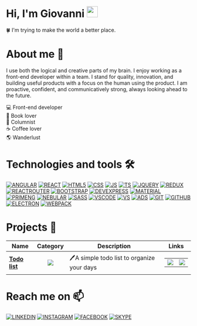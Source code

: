  #  **Hi, I'm Giovanni <img src="https://raw.githubusercontent.com/aemmadi/aemmadi/master/wave.gif" width="30px">**
  :four_leaf_clover: I'm trying to make the world a better place. </br>

# **About me :bear:**
I use both the logical and creative parts of my brain. I enjoy working as a front-end developer within a team. I stand for quality, innovation, and building useful products with a focus on the human using the product. I am proactive, confident, and communicatively strong, always looking ahead to the future.


:computer: Front-end developer </br>
:book: Book lover  </br>
:pencil: Columnist </br>
:coffee: Coffee lover </br>
:earth_americas: Wanderlust  </br>



# **Technologies and tools** 🛠️

[![ANGULAR](https://img.shields.io/badge/-Angular-informational?style=for-the-badge&logo=angular&logoColor=white&color=dd0031)](https://angular.io/docs)
[![REACT](https://img.shields.io/badge/-React-informational?style=for-the-badge&logo=react&logoColor=white&color=00aced)](https://it.reactjs.org/docs/getting-started.html)
[![HTML5](https://img.shields.io/badge/-Html5-informational?style=for-the-badge&logo=html5&logoColor=white&color=e34f26)](https://dev.w3.org/html5/html-author/)
[![CSS](https://img.shields.io/badge/-Css3-informational?style=for-the-badge&logo=CSS3&logoColor=white&color=1572B6)](https://www.w3.org/Style/CSS/Overview.en.html)
[![JS](https://img.shields.io/badge/-Javascript-informational?style=for-the-badge&logo=javascript&logoColor=white&color=f7df1e)](https://developer.mozilla.org/it/docs/Web/JavaScript)
[![TS](https://img.shields.io/badge/-Typescript-informational?style=for-the-badge&logo=typescript&logoColor=white&color=3178c6)](https://www.typescriptlang.org/docs/)
[![JQUERY](https://img.shields.io/badge/-JQuery-informational?style=for-the-badge&logo=jquery&logoColor=white&color=0769ad)](https://jquery.com/)
[![REDUX](https://img.shields.io/badge/-Redux-informational?style=for-the-badge&logo=redux&logoColor=white&color=764abc)](https://redux.js.org/)
[![REACTROUTER](https://img.shields.io/badge/-REACT%20ROUTER-informational?style=for-the-badge&logo=react-router&logoColor=white&color=ca4245)](https://reactrouter.com/)
[![BOOTSTRAP](https://img.shields.io/badge/-Bootstrap-informational?style=for-the-badge&logo=bootstrap&logoColor=white&color=7952b3)](https://getbootstrap.com/docs/4.1/getting-started/introduction/)
[![DEVEXPRESS](https://img.shields.io/badge/-Devexpress-informational?style=for-the-badge&logo=devexpress&logoColor=white&color=ff7200)](https://www.devexpress.com/)
[![MATERIAL](https://img.shields.io/badge/-Material-informational?style=for-the-badge&logo=material-design&logoColor=white&color=757575)](https://material.io/design)
[![PRIMENG](https://img.shields.io/badge/-PrimeNG-informational?style=for-the-badge&logo=prime-ng&logoColor=white&color=007ad9)](https://www.primefaces.org/primeng/showcase/#/)
[![NEBULAR](https://img.shields.io/badge/-Nebular-informational?style=for-the-badge&logo=nebular&logoColor=white&color=00bcd4)](https://akveo.com/nebular/docs/guid/getting-started/overview)
[![SASS](https://img.shields.io/badge/-Sass-informational?style=for-the-badge&logo=sass&logoColor=white&color=cc6699)](https://sass-lang.com/)
[![VSCODE](https://img.shields.io/badge/-VS%20Code-informational?style=for-the-badge&logo=visual-studio-code&logoColor=white&color=007acc)](https://code.visualstudio.com/)
[![VS](https://img.shields.io/badge/-Visual%20Studio-informational?style=for-the-badge&logo=visual-studio&logoColor=white&color=5c2d91)](https://visualstudio.microsoft.com/it/)
[![ADS](https://img.shields.io/badge/-Azure%20DevOps-informational?style=for-the-badge&logo=azure-devops&logoColor=white&color=0078d7)](https://azure.microsoft.com/it-it/services/devops/server/)
[![GIT](https://img.shields.io/badge/-Git-informational?style=for-the-badge&logo=git&logoColor=white&color=f05032)](https://git-scm.com/doc)
[![GITHUB](https://img.shields.io/badge/-GitHub-informational?style=for-the-badge&logo=github&logoColor=white&color=181717)](https://github.com/)
[![ELECTRON](https://img.shields.io/badge/-Electron-informational?style=for-the-badge&logo=electron&logoColor=white&color=47848f)](https://www.electronjs.org/)
[![WEBPACK](https://img.shields.io/badge/-Webpack-informational?style=for-the-badge&logo=webpack&logoColor=white&color=00aced)](https://webpack.js.org/)


# **Projects** 🚀

| Name | Category | Description | Links |
| --- | :---: | --- | --- |
| <a href="https://simple-angular-todo-list.vercel.app/"><b>Todo list</b></a> | [![](https://img.shields.io/badge/📝-%20App-informational?style=flat&logoColor=white&color=3498db)]() | 🖊️A simple todo list to organize your days | <table><tr><td>  [![](https://img.shields.io/badge/--informational?style=flat&logo=github&logoColor=black&color=white)](https://github.com/berserker95/simple-angular-todo-list) </td><td> [![](https://img.shields.io/badge/-🌎-informational?style=flat&logoColor=black&color=white)](https://simple-angular-todo-list.vercel.app/)  </td></tr></table>

# **Reach me on** 📫
[![LINKEDIN](https://img.shields.io/badge/-Linkedin-informational?style=for-the-badge&logo=linkedin&logoColor=white&color=0a66c2)](https://www.linkedin.com/in/giovanni-albano-14a2a0194/)
[![INSTAGRAM](https://img.shields.io/badge/-Instagram-informational?style=for-the-badge&logo=instagram&logoColor=white&color=e4405f)](https://www.instagram.com/ber_serker95/)
[![FACEBOOK](https://img.shields.io/badge/-Facebook-informational?style=for-the-badge&logo=facebook&logoColor=white&color=1877f2)](https://www.facebook.com/giovanni.albano.353/)
[![SKYPE](https://img.shields.io/badge/-Skype-informational?style=for-the-badge&logo=skype&logoColor=white&color=00aff0)](https://join.skype.com/invite/euMHLgUSepD6)
